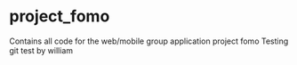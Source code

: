 # project_fomo
Contains all code for the web/mobile group application project fomo
Testing git
test by william

